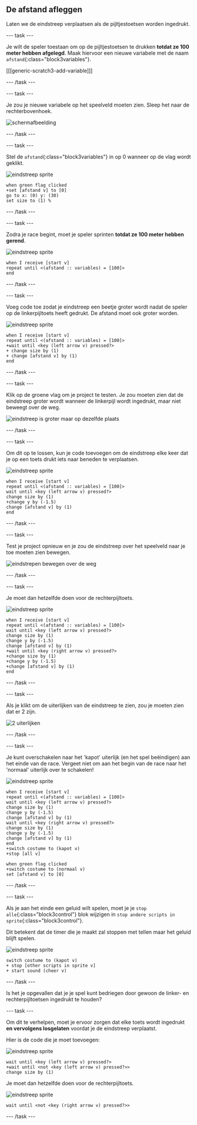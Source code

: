 ## De afstand afleggen

Laten we de eindstreep verplaatsen als de pijltjestoetsen worden ingedrukt.

--- task ---

Je wilt de speler toestaan om op de pijltjestoetsen te drukken __totdat ze 100 meter hebben afgelegd__. Maak hiervoor een nieuwe variabele met de naam `afstand`{:class="block3variables"}.

[[[generic-scratch3-add-variable]]]

--- /task ---

--- task ---

Je zou je nieuwe variabele op het speelveld moeten zien. Sleep het naar de rechterbovenhoek.

![schermafbeelding](images/sprint-distance-drag.png)

--- /task ---

--- task ---

Stel de `afstand`{:class="block3variables"} in op 0 wanneer op de vlag wordt geklikt.

![eindstreep sprite](images/finish-line-sprite.png)

```blocks3
when green flag clicked
+set [afstand v] to [0]
go to x: (0) y: (30)
set size to (1) %
```

--- /task ---

--- task ---

Zodra je race begint, moet je speler sprinten __totdat ze 100 meter hebben gerend__.

![eindstreep sprite](images/finish-line-sprite.png)

```blocks3
when I receive [start v]
repeat until <(afstand :: variables) = [100]>
end 
```

--- /task ---

--- task ---

Voeg code toe zodat je eindstreep een beetje groter wordt nadat de speler op de linkerpijltoets heeft gedrukt. De afstand moet ook groter worden.

![eindstreep sprite](images/finish-line-sprite.png)

```blocks3
when I receive [start v]
repeat until <(afstand :: variables) = [100]>
+wait until <key (left arrow v) pressed?>
+ change size by (1)
+ change [afstand v] by (1)
end 
```

--- /task ---

--- task ---

Klik op de groene vlag om je project te testen. Je zou moeten zien dat de eindstreep groter wordt wanneer de linkerpijl wordt ingedrukt, maar niet beweegt over de weg.

![eindstreep is groter maar op dezelfde plaats](images/sprint-line-bug.png)

--- /task ---

--- task ---

Om dit op te lossen, kun je code toevoegen om de eindstreep elke keer dat je op een toets drukt iets naar beneden te verplaatsen.

![eindstreep sprite](images/finish-line-sprite.png)

```blocks3
when I receive [start v]
repeat until <(afstand :: variables) = [100]>
wait until <key (left arrow v) pressed?>
change size by (1)
+change y by (-1.5)
change [afstand v] by (1)
end 
```

--- /task ---

--- task ---

Test je project opnieuw en je zou de eindstreep over het speelveld naar je toe moeten zien bewegen.

![eindstrepen bewegen over de weg](images/sprint-line-fix-test.png)

--- /task ---

--- task ---

Je moet dan hetzelfde doen voor de rechterpijltoets.

![eindstreep sprite](images/finish-line-sprite.png)

```blocks3
when I receive [start v]
repeat until <(afstand :: variables) = [100]>
wait until <key (left arrow v) pressed?>
change size by (1)
change y by (-1.5)
change [afstand v] by (1)
+wait until <key (right arrow v) pressed?>
+change size by (1)
+change y by (-1.5)
+change [afstand v] by (1)
end 
```

--- /task ---

--- task ---

Als je klikt om de uiterlijken van de eindstreep te zien, zou je moeten zien dat er 2 zijn.

![2 uiterlijken](images/sprint-line-costumes.png)

--- /task ---

--- task ---

Je kunt overschakelen naar het 'kapot' uiterlijk (en het spel beëindigen) aan het einde van de race. Vergeet niet om aan het begin van de race naar het 'normaal' uiterlijk over te schakelen!

![eindstreep sprite](images/finish-line-sprite.png)

```blocks3
when I receive [start v]
repeat until <(afstand :: variables) = [100]>
wait until <key (left arrow v) pressed?>
change size by (1)
change y by (-1.5)
change [afstand v] by (1)
wait until <key (right arrow v) pressed?>
change size by (1)
change y by (-1.5)
change [afstand v] by (1)
end 
+switch costume to (kapot v)
+stop [all v]
```

```blocks3
when green flag clicked
+switch costume to (normaal v)
set [afstand v] to [0]
```

--- /task ---

--- task ---

Als je aan het einde een geluid wilt spelen, moet je je `stop alle`{:class="block3control"} blok wijzigen in `stop andere scripts in sprite`{:class="block3control"}.

Dit betekent dat de timer die je maakt zal stoppen met tellen maar het geluid blijft spelen.

![eindstreep sprite](images/finish-line-sprite.png)

```blocks3
switch costume to (kapot v)
+ stop [other scripts in sprite v]
+ start sound (cheer v)
```

--- /task ---

Is het je opgevallen dat je je spel kunt bedriegen door gewoon de linker- en rechterpijltoetsen ingedrukt te houden?

--- task ---

Om dit te verhelpen, moet je ervoor zorgen dat elke toets wordt ingedrukt __en vervolgens losgelaten__ voordat je de eindstreep verplaatst.

Hier is de code die je moet toevoegen:

![eindstreep sprite](images/finish-line-sprite.png)

```blocks3
wait until <key (left arrow v) pressed?>
+wait until <not <key (left arrow v) pressed?>>
change size by (1)
```

Je moet dan hetzelfde doen voor de rechterpijltoets.

![eindstreep sprite](images/finish-line-sprite.png)

```blocks3
wait until <not <key (right arrow v) pressed?>>
```

--- /task ---

